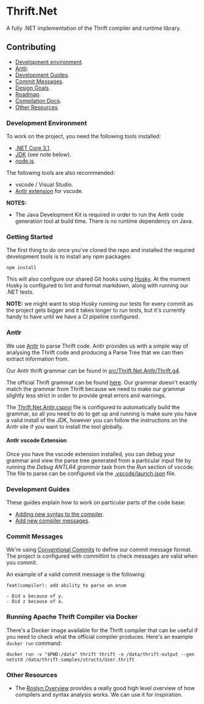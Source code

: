 # Thrift.Net

A fully .NET implementation of the Thrift compiler and runtime library.

## Contributing

- [Development environment](#development-environment).
- [Antlr](#antlr).
- [Development Guides](#development-guides).
- [Commit Messages](#commit-messages).
- [Design Goals](design-goals.md).
- [Roadmap](roadmap.md).
- [Compilation Docs](compilation.md).
- [Other Resources](#other-resources).

### Development Environment

To work on the project, you need the following tools installed:

- [.NET Core 3.1](https://dotnet.microsoft.com/download).
- [JDK](https://jdk.java.net/java-se-ri/11) (see note below).
- [node.js](https://nodejs.org/en/download/).

The following tools are also recommended:

- vscode / Visual Studio.
- [Antlr extension](https://marketplace.visualstudio.com/items?itemName=mike-lischke.vscode-antlr4)
  for vscode.

**NOTES:**

- The Java Development Kit is required in order to run the Antlr code generation
  tool at build time. There is no runtime dependency on Java.

### Getting Started

The first thing to do once you've cloned the repo and installed the required
development tools is to install any npm packages:

```shell
npm install
```

This will also configure our shared Git hooks using
[Husky](https://github.com/typicode/husky). At the moment Husky is configured to
lint and format markdown, along with running our .NET tests.

**NOTE:** we might want to stop Husky running our tests for every commit as the
project gets bigger and it takes longer to run tests, but it's currently handy
to have until we have a CI pipeline configured.

### Antlr

We use [Antlr](https://www.antlr.org/) to parse Thrift code. Antlr provides us
with a simple way of analysing the Thrift code and producing a Parse Tree that
we can then extract information from.

Our Antlr thrift grammar can be found in
[src/Thrift.Net.Antlr/Thrift.g4](src/Thrift.Net.Antlr/Thrift.g4).

The official Thrift grammar can be found
[here](https://thrift.apache.org/docs/idl). Our grammar doesn't exactly match
the grammar from Thrift because we need to make our grammar slightly less strict
in order to provide great errors and warnings.

The [Thrift.Net.Antlr.csproj](src/Thrift.Net.Antlr.csproj) file is configured to
automatically build the grammar, so all you need to do to get up and running is
make sure you have a valid install of the JDK, however you can follow the
instructions on the Antlr site if you want to install the tool globally.

#### Antlr vscode Extension

Once you have the vscode extension installed, you can debug your grammar and
view the parse tree generated from a particular input file by running the _Debug
ANTLR4 grammar_ task from the _Run_ section of vscode. The file to parse can be
configured via the [.vscode/launch.json](.vscode/launch.json) file.

### Development Guides

These guides explain how to work on particular parts of the code base:

- [Adding new syntax to the compiler](add-new-syntax-to-compiler.md).
- [Add new compiler messages](add-new-compiler-messages.md).

### Commit Messages

We're using [Conventional Commits](https://www.conventionalcommits.org/) to
define our commit message format. The project is configured with commitlint to
check messages are valid when you commit.

An example of a valid commit message is the following:

```text
feat(compiler): add ability to parse an enum

- Did x because of y.
- Did z because of a.
```

### Running Apache Thrift Compiler via Docker

There's a Docker image available for the Thrift compiler that can be useful if
you need to check what the official compiler produces. Here's an example
`docker run` command:

```shell
docker run -v "$PWD:/data" thrift thrift -o /data/thrift-output --gen netstd /data/thrift-samples/structs/User.thrift
```

### Other Resources

- The [Roslyn Overview](https://github.com/dotnet/roslyn/wiki/Roslyn%20Overview)
  provides a really good high level overview of how compilers and syntax
  analysis works. We can use it for inspiration.
